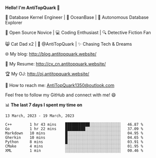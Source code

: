 
**Hello! I'm AntiTopQuark 👋**

🔧 Database Kernel Engineer | 🌊 OceanBase | 🤖 Autonomous Database Explorer

🌱 Open Source Novice | 💻 Coding Enthusiast | 🔍 Detective Fiction Fan

😸 Cat Dad x2 | 🎉 @AntiTopQuark | ✨ Chasing Tech & Dreams

🌐 My blog: http://blog.antitopquark.website/

📄 My Resume: http://cv_cn.antitopquark.website/

🏆 My OJ: http://oj.antitopquark.website/

📧 How to reach me: AntiTopQuark1350@outlook.com

Feel free to follow my GitHub and connect with me! 😄

📊 **The last 7 days I spent my time on** 

<!--START_SECTION:waka-->
```text
13 March, 2023 - 19 March, 2023

C++        1 hr 43 mins    ███████████░░░░░░░░░░░░░░   46.87 % 
Go         1 hr 22 mins    █████████░░░░░░░░░░░░░░░░   37.09 % 
Markdown   10 mins         █░░░░░░░░░░░░░░░░░░░░░░░░   04.95 % 
Gherkin    10 mins         █░░░░░░░░░░░░░░░░░░░░░░░░   04.65 % 
Python     8 mins          █░░░░░░░░░░░░░░░░░░░░░░░░   03.91 % 
CMake      4 mins          ░░░░░░░░░░░░░░░░░░░░░░░░░   01.95 % 
XML        1 min           ░░░░░░░░░░░░░░░░░░░░░░░░░   00.46 %
```
<!--END_SECTION:waka-->


